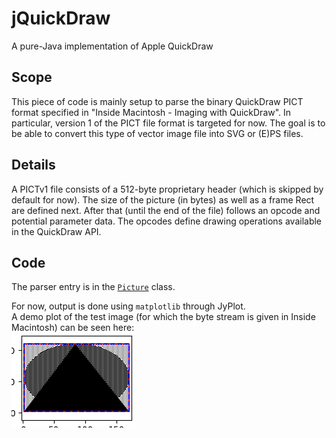 # jQuickDraw
A pure-Java implementation of Apple QuickDraw

## Scope
This piece of code is mainly setup to parse the binary QuickDraw PICT format specified in "Inside Macintosh - Imaging with QuickDraw".
In particular, version 1 of the PICT file format is targeted for now.
The goal is to be able to convert this type of vector image file into SVG or (E)PS files.

## Details
A PICTv1 file consists of a 512-byte proprietary header (which is skipped by default for now).
The size of the picture (in bytes) as well as a frame Rect are defined next.
After that (until the end of the file) follows an opcode and potential parameter data.
The opcodes define drawing operations available in the QuickDraw API.

## Code
The parser entry is in the [`Picture`](src/main/java/de/labathome/jQuickDraw/Picture.java) class.

For now, output is done using `matplotlib` through JyPlot.  
A demo plot of the test image (for which the byte stream is given in Inside Macintosh) can be seen here:  
![test rendering](demo/test_via_JyPlot.png)
